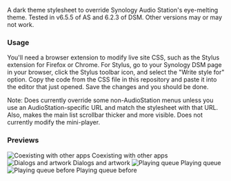 A dark theme stylesheet to override Synology Audio Station's eye-melting theme. Tested in v6.5.5 of AS and 6.2.3 of DSM. Other versions may or may not work.

### Usage
You'll need a browser extension to modify live site CSS, such as the Stylus extension for Firefox or Chrome. For Stylus, go to your Synology DSM page in your browser, click the Stylus toolbar icon, and select the "Write style for" option. Copy the code from the CSS file in this repository and paste it into the editor that just opened. Save the changes and you should be done.

Note: Does currently override some non-AudioStation menus unless you use an AudioStation-specific URL and match the stylesheet with that URL. Also, makes the main list scrollbar thicker and more visible. Does not currently modify the mini-player.


### Previews
![Coexisting with other apps](https://raw.githubusercontent.com/slserpent/dsm-dark-theme/main/previews/1.png)
Coexisting with other apps
![Dialogs and artwork](https://raw.githubusercontent.com/slserpent/dsm-dark-theme/main/previews/2.png)
Dialogs and artwork
![Playing queue](https://raw.githubusercontent.com/slserpent/dsm-dark-theme/main/previews/3.png)
Playing queue
![Playing queue before](https://raw.githubusercontent.com/slserpent/dsm-dark-theme/main/previews/4.png)
Playing queue before